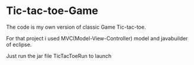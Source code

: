 # Tic-tac-toe-Game

The code is my own version of classic Game Tic-tac-toe.

For that project i used MVC(Model-View-Controller) model and javabuilder of eclipse.

Just run the jar file TicTacToeRun to launch
